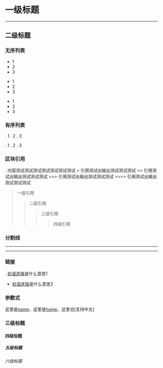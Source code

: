 # 一级标题 #
--------------
## 二级标题 ##

### 无序列表
* 1
* 2
* 3
+ 1
+ 2
+ 3
- 1
- 2
- 3

### 有序列表
. 1
. 2
. 3

. 1
. 2
. 3

### 区块引用
.  内容测试测试测试测试测试测试测试
	> 引用测试出输出测试测试测试
	>> 引用测试出输出测试测试测试
	>>> 引用测试出输出测试测试测试
	>>>> 引用测试出输出测试测试测试
	
> 一级引用
>> 二级引用
>>> 三级引用
>>>>	四级引用

### 分割线
* * *
- - -

### 链接
. [妙语连珠](http://www.baidu.com)是什么意思1
* [妙语连珠](http://www.baidu.com)是什么意思2

### 参数式
[name]:http://www.baidu.com "名称"
[home]:http://www.baidu.com "首页"

这里是[name]，这里是[home]，这里也[支持中文]

### 三级标题
#### 四级标题
##### 五级标题
###### 六级标题
